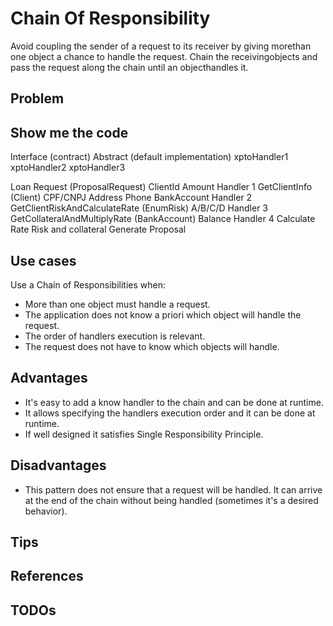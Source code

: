 # Chain Of Responsibility

Avoid coupling the sender of a request to its receiver by giving morethan one object a chance to handle the request. Chain the receivingobjects and pass the request along the chain until an objecthandles it.

## Problem

## Show me the code
Interface (contract)
    Abstract (default implementation)
    xptoHandler1
    xptoHandler2
    xptoHandler3



Loan Request
    (ProposalRequest)
    ClientId
    Amount
Handler 1
    GetClientInfo
        (Client)
        CPF/CNPJ
        Address
        Phone
        BankAccount
Handler 2
    GetClientRiskAndCalculateRate
        (EnumRisk)
        A/B/C/D
Handler 3
    GetCollateralAndMultiplyRate
        (BankAccount)
        Balance
Handler 4
Calculate Rate
    Risk and collateral
Generate Proposal    


## Use cases

Use a Chain of Responsibilities when:

- More than one object must handle a request.
- The application does not know a priori which object will handle the request.
- The order of handlers execution is relevant.
- The request does not have to know which objects will handle.

## Advantages

- It's easy to add a know handler to the chain and can be done at runtime.
- It allows specifying the handlers execution order and it can be done at runtime.
- If well designed it satisfies Single Responsibility Principle.

## Disadvantages
- This pattern does not ensure that a request will be handled. It can arrive at the end of the chain without being handled (sometimes it's a desired behavior).

## Tips

## References

## TODOs